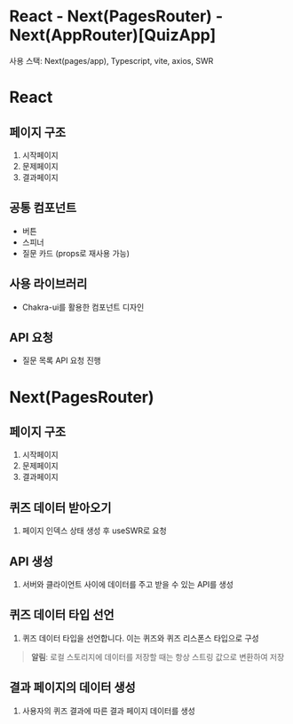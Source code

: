 # React - Next(PagesRouter) - Next(AppRouter)[QuizApp]

사용 스택: Next(pages/app), Typescript, vite, axios, SWR

# React

## 페이지 구조

1. 시작페이지
2. 문제페이지
3. 결과페이지

## 공통 컴포넌트

- 버튼
- 스피너
- 질문 카드 (props로 재사용 가능)

## 사용 라이브러리

- Chakra-ui를 활용한 컴포넌트 디자인

## API 요청

- 질문 목록 API 요청 진행

# Next(PagesRouter)

## 페이지 구조

1. 시작페이지
2. 문제페이지
3. 결과페이지

## 퀴즈 데이터 받아오기

1. 페이지 인덱스 상태 생성 후 useSWR로 요청

## API 생성

1. 서버와 클라이언트 사이에 데이터를 주고 받을 수 있는 API를 생성

## 퀴즈 데이터 타입 선언

1. 퀴즈 데이터 타입을 선언합니다. 이는 퀴즈와 퀴즈 리스폰스 타입으로 구성

> **알림**: 로컬 스토리지에 데이터를 저장할 때는 항상 스트링 값으로 변환하여 저장

## 결과 페이지의 데이터 생성

1. 사용자의 퀴즈 결과에 따른 결과 페이지 데이터를 생성
